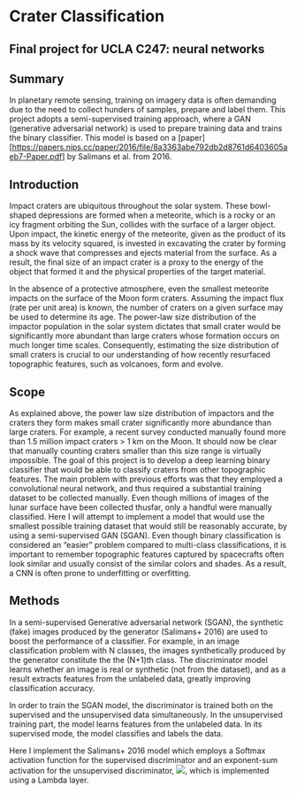 # Crater Classification
## Final project for UCLA C247: neural networks

## Summary
In planetary remote sensing, training on imagery data is often demanding due to the need to collect hunders of samples, prepare and label them. This project adopts a semi-supervised training approach, where a GAN (generative adversarial network) is used to prepare training data and trains the binary classifier. This model is based on a [paper][https://papers.nips.cc/paper/2016/file/8a3363abe792db2d8761d6403605aeb7-Paper.pdf] by Salimans et al. from 2016.


## Introduction
Impact craters are ubiquitous throughout the solar system. These bowl-shaped depressions are formed when a meteorite, which is a rocky or an icy fragment orbiting the Sun, collides with the surface of a larger object. Upon impact, the kinetic energy of the meteorite, given as the product of its mass by its velocity squared, is invested in excavating the crater by forming a shock wave that compresses and ejects material from the surface. As a result, the final size of an impact crater is a proxy to the energy of the object that formed it and the physical properties of the target material.

In the absence of a protective atmosphere, even the smallest meteorite impacts on the surface of the Moon form craters. Assuming the impact flux (rate per unit area) is known, the number of craters on a given surface may be used to determine its age. The power-law size distribution of the impactor population in the solar system dictates that small crater would be significantly more abundant than large craters whose formation occurs on much longer time scales. Consequently, estimating the size distribution of small craters is crucial to our understanding of how recently resurfaced topographic features, such as volcanoes, form and evolve.

## Scope
As explained above, the power law size distribution of impactors and the craters they form makes small crater significantly more abundance than large craters. For example, a recent survey conducted manually found more than 1.5 million impact craters > 1 km on the Moon. It should now be clear that manually counting craters smaller than this size range is virtually impossible.
The goal of this project is to develop a deep learning binary classifier that would be able to classify craters from other topographic features. The main problem with previous efforts was that they employed a convolutional neural network, and thus required a substantial training dataset to be collected manually. Even though millions of images of the lunar surface have been collected thusfar, only a handful were manually classified. Here I will attempt to implement a model that would use the smallest possible training dataset that would still be reasonably accurate, by using a semi-supervised GAN (SGAN). 
Even though binary classification is considered an “easier” problem compared to multi-class classifications, it is important to remember topographic features captured by spacecrafts often look similar and usually consist of the similar colors and shades. As a result, a CNN is often prone to underfitting or overfitting.

## Methods
In a semi-supervised Generative adversarial network (SGAN), the synthetic (fake) images produced by the generator (Salimans+ 2016) are used to boost the performance of a classifier. For example, in an image classification problem with N classes, the images synthetically produced by the generator constitute the the (N+1)th class. The discriminator model learns whether an image is real or synthetic (not from the dataset), and as a result extracts features from the unlabeled data, greatly improving classification accuracy.

In order to train the SGAN model, the discriminator is trained both on the supervised and the unsupervised data simultaneously.  In the unsupervised training part, the model learns features from the unlabeled data. In its supervised mode, the model classifies and labels the data.

Here I implement the Salimans+ 2016 model which employs a Softmax activation function for the supervised discriminator and an exponent-sum activation for the unsupervised discriminator, <img src="https://render.githubusercontent.com/render/math?math=D_{unsupervised}(x) = \frac{\Sum \exp{l_k(x)}}{1+\Sum{\exp{l_k(x)}}">, which is implemented using a Lambda layer.
